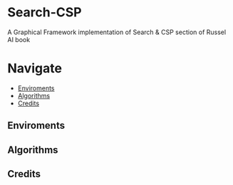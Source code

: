 # Search-CSP
A Graphical Framework implementation of Search &amp; CSP section of Russel AI book



# Navigate

* [Enviroments](#Enviroments)
* [Algorithms](#Algorithms)
* [Credits](#Credits)




## Enviroments



## Algorithms




## Credits
